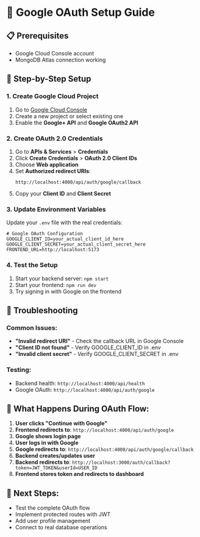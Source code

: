 # 🔐 Google OAuth Setup Guide

## 📋 Prerequisites
- Google Cloud Console account
- MongoDB Atlas connection working

## 🚀 Step-by-Step Setup

### 1. Create Google Cloud Project
1. Go to [Google Cloud Console](https://console.cloud.google.com/)
2. Create a new project or select existing one
3. Enable the **Google+ API** and **Google OAuth2 API**

### 2. Create OAuth 2.0 Credentials
1. Go to **APIs & Services** > **Credentials**
2. Click **Create Credentials** > **OAuth 2.0 Client IDs**
3. Choose **Web application**
4. Set **Authorized redirect URIs**:
   ```
   http://localhost:4000/api/auth/google/callback
   ```
5. Copy your **Client ID** and **Client Secret**

### 3. Update Environment Variables
Update your `.env` file with the real credentials:

```env
# Google OAuth Configuration
GOOGLE_CLIENT_ID=your_actual_client_id_here
GOOGLE_CLIENT_SECRET=your_actual_client_secret_here
FRONTEND_URL=http://localhost:5173
```

### 4. Test the Setup
1. Start your backend server: `npm start`
2. Start your frontend: `npm run dev`
3. Try signing in with Google on the frontend

## 🔧 Troubleshooting

### Common Issues:
- **"Invalid redirect URI"** - Check the callback URL in Google Console
- **"Client ID not found"** - Verify GOOGLE_CLIENT_ID in .env
- **"Invalid client secret"** - Verify GOOGLE_CLIENT_SECRET in .env

### Testing:
- Backend health: `http://localhost:4000/api/health`
- Google OAuth: `http://localhost:4000/api/auth/google`

## 📱 What Happens During OAuth Flow:

1. **User clicks "Continue with Google"**
2. **Frontend redirects to**: `http://localhost:4000/api/auth/google`
3. **Google shows login page**
4. **User logs in with Google**
5. **Google redirects to**: `http://localhost:4000/api/auth/google/callback`
6. **Backend creates/updates user**
7. **Backend redirects to**: `http://localhost:3000/auth/callback?token=JWT_TOKEN&userId=USER_ID`
8. **Frontend stores token and redirects to dashboard**

## 🎯 Next Steps:
- Test the complete OAuth flow
- Implement protected routes with JWT
- Add user profile management
- Connect to real database operations 